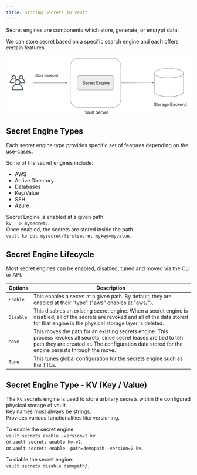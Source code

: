 ```yaml
---
title: Storing Secrets in vault
---
```


Secret engines are components which store, generate, or encrypt data.  

We can store secret based on a specific search engine and each offers certain features.  

![Secret-engine](./secret-engine.png)

## Secret Engine Types

Each secret engine type provides specific set of features depending on the use-cases.

Some of the secret engines include:

* AWS
* Active Directory
* Databases
* Key/Value
* SSH
* Azure

Secret Engine is enabled at a given path.  
`kv --> mysecret/`.  
Once enabled, the secrets are stored inside the path.  
`vault kv put mysecret/firstsecret mykey=myvalue`.  

## Secret Engine Lifecycle

Most secret engines can be enabled, disabled, tuned and moved via the CLI or API.  

Options | Description
--- | ---
`Enable` | This enables a secret at a given path. By default, they are enabled at their "type" ("aws" enables at "aws/").  
`Disable` | This disables an existing secret engine. When a secret engine is disabled, all of the secrets are revoked and all of the data stored for that engine in the physical storage layer is deleted.
`Move` | This moves the path for an existing secrets engine. This process revokes all secrets, since secret leases are tied to teh path they are created at. The configuration data stored for the engine persists through the move.
`Tune` | This tunes global configuration for the secrets engine such as the TTLs.

## Secret Engine Type - KV (Key / Value)

The kv secrets engine is used to store arbitary secrets within the configured physical storage of vault.    
Key names must always be strings.  
Provides various functionalities like versioning.  

To enable the secret engine.  
`vault secrets enable -version=2 kv`    
or `vault secrets enable kv-v2`.    
or `vault secrets enable -path=demopath -version=2 kv`.    

To diable the secret engine.   
`vault secrets disable demopath/`.   
